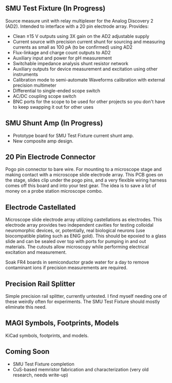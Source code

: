 
## SMU Test Fixture (In Progress)
Source measure unit with relay multiplexer for the Analog Discovery 2 (AD2). Intended to interface with a 20 pin electrode array. Provides:

 - Clean ±15 V outputs using 3X gain on the AD2 adjustable supply
 - Current source with precision current shunt for sourcing and measuring currents as small as 100 pA (to be confirmed) using AD2
 - Flux-linkage and charge count outputs to AD2
 - Auxiliary input and power for pH measurement
 - Switchable impedance analysis shunt resistor network
 - Auxiliary outputs for device measurement and excitation using other instruments
 - Calibration mode to semi-automate Waveforms calibration with external precision multimeter
 - Differential to single-ended scope switch
 - AC/DC coupling scope switch
 - BNC ports for the scope to be used for other projects so you don't have to keep swapping it out for other uses

## SMU Shunt Amp (In Progress)
 - Prototype board for SMU Test Fixture current shunt amp.
 - New composite amp design.
 
## 20 Pin Electrode Connector
 Pogo pin connector to bare wire. For mounting to a microscope stage and making contact with a microscope slide electrode array. This PCB goes on the stage, slides clip under the pogo pins, and a very flexible wiring harness comes off this board and into your test gear. The idea is to save a lot of money on a probe station microscope combo.

## Electrode Castellated
 Microscope slide electrode array utilizing castellations as electrodes. This electrode array provides two independent cavities for testing colloidal neuromorphic devices, or, potentially, real biological neurons (use biocompatible plating such as ENIG gold). This should be epoxied to a glass slide and can be sealed over top with ports for pumping in and out materials. The cutouts allow microscopy while performing electrical excitation and measurement.

Soak FR4 boards in semiconductor grade water for a day to remove contaminant ions if precision measurements are required.

## Precision Rail Splitter
 Simple precision rail splitter, currently untested. I find myself needing one of these weirdly often for experiments. The SMU Test Fixture should mostly eliminate this need.
 
## MAGI Symbols, Footprints, Models
 KiCad  symbols, footprints, and models.

## Coming Soon
 - SMU Test Fixture completion
 - CuS-based memristor fabrication and characterization (very old research, needs write-up)

